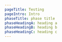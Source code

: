 ```yaml
---
pageTitle: Testing
pageIntro: Intro
phaseTitle: phase title
phaseHeadingA: heading a
phaseHeadingB: heading b
phaseHeadingC: heading c
---
```

